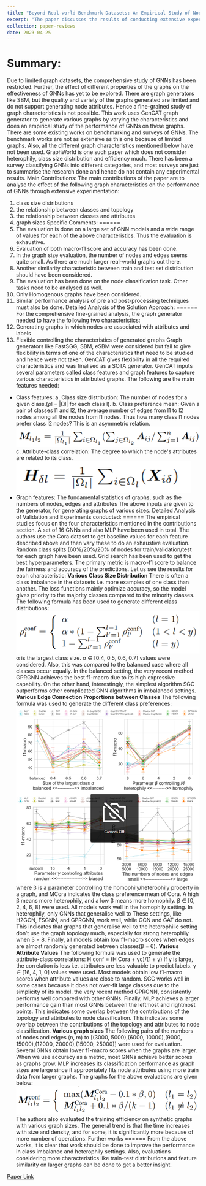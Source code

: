 ```yaml
---
title: "Beyond Real-world Benchmark Datasets: An Empirical Study of Node Classification with GNNs"
excerpt: "The paper discusses the results of conducting extensive experiments with a synthetic graph generator that can generate graphs having controlled characteristics for fine-grained analysis for node classification tasks."
collection: paper-reviews
date: 2023-04-25
---
```


Summary:
======
Due to limited graph datasets, the comprehensive study of GNNs has been restricted. Further,
the effect of different properties of the graphs on the effectiveness of GNNs has yet to be
explored. There are graph generators like SBM, but the quality and variety of the graphs
generated are limited and do not support generating node attributes. Hence a fine-grained study
of graph characteristics is not possible. This work uses GenCAT graph generator to generate
various graphs by varying the characteristics and does an empirical study of the performance of
GNNs on these graphs.
There are some existing works on benchmarking and surveys of GNNs.
The benchmark works are not as extensive as this one because of limited graphs. Also, all the
different graph characteristics mentioned below have not been used. GraphWorld is one such
paper which does not consider heterophily, class size distribution and efficiency much.
There has been a survey classifying GNNs into different categories, and most surveys are just
to summarise the research done and hence do not contain any experimental results.
Main Contributions:
The main contributions of the paper are to analyse the effect of the following graph
characteristics on the performance of GNNs through extensive experimentation:
1. class size distributions
2. the relationship between classes and topology
3. the relationship between classes and attributes
4. graph sizes
Specific Comments:
======
1. The evaluation is done on a large set of GNN models and a wide range of values for
each of the above characteristics. Thus the evaluation is exhaustive.
2. Evaluation of both macro-f1 score and accuracy has been done.
3. In the graph size evaluation, the number of nodes and edges seems quite small. As
there are much larger real-world graphs out there.
4. Another similarity characteristic between train and test set distribution should have been
considered.
5. The evaluation has been done on the node classification task. Other tasks need to be
analysed as well.
6. Only Homogenous graphs have been considered.
7. Similar performance analysis of pre and post-processing techniques must also be done.
Detailed Analysis of the Solution Approach:
======
For the comprehensive fine-grained analysis, the graph generator needed to have the following
two characteristics:
1. Generating graphs in which nodes are associated with attributes and labels
2. Flexible controlling the characteristics of generated graphs
Graph generators like FastSGG, SBM, eSBM were considered but fail to give flexibility in terms
of one of the characteristics that need to be studied and hence were not taken. GenCAT gives
flexibility in all the required characteristics and was finalised as a SOTA generator.
GenCAT inputs several parameters called class features and graph features to capture various
characteristics in attributed graphs. The following are the main features needed:
* Class features:
    a. Class size distribution: The number of nodes for a given class.(ρl = |Ωl| for each
class l).
    b. Class preference mean: Given a pair of classes l1 and l2, the average number of
edges from l1 to l2 nodes among all the nodes from l1 nodes. Thus how many
class l1 nodes prefer class l2 nodes? This is an asymmetric relation.
![Alt text](/images/image3.png)
    c. Attribute-class correlation: The degree to which the node's attributes are related
to its class.
![Alt text](/images/image4.png)
* Graph features: The fundamental statistics of graphs, such as the numbers of nodes,
edges and attributes
The above inputs are given to the generator, for generating graphs of various sizes.
Detailed Analysis of Validation and Experiments conducted:
======
The empirical studies focus on the four characteristics mentioned in the contributions section.
A set of 16 GNNs and also MLP have been used in total. The authors use the Cora dataset to
get baseline values for each feature described above and then vary these to do an exhaustive
evaluation. Random class splits (60%/20%/20% of nodes for train/validation/test for each graph
have been used. Grid search has been used to get the best hyperparameters. The primary
metric is macro-f1 score to balance the fairness and accuracy of the predictions. Let us see the
results for each characteristic:
**Various Class Size Distribution**
There is often a class imbalance in the datasets i.e. more examples of one class than another.
The loss functions mainly optimize accuracy, so the model gives priority to the majority classes
compared to the minority classes.
The following formula has been used to generate different class distributions:
![Alt text](/images/image5.png)
α is the largest class size. α ∈ [0.4, 0.5, 0.6, 0.7] values were considered. Also, this was
compared to the balanced case where all classes occur equally.
In the balanced setting, the very recent method GPRGNN achieves the best f1-macro due to its
high expressive capability. On the other hand, interestingly, the simplest algorithm SGC
outperforms other complicated GNN algorithms in imbalanced settings.
**Various Edge Connection Proportions between Classes**
The following formula was used to generate the different class preferences:
![Alt text](/images/image6.png)
where β is a parameter controlling the homophily/heterophily property in a graph, and MCora
indicates the class preference mean of Cora. A high β means more heterophily, and a low β
means more homophily. β ∈ [0, 2, 4, 6, 8] were used.
All models work well in the homophily setting. In heterophily, only GNNs that generalise well to
These settings, like H2GCN, FSGNN, and GPRGNN, work well, while GCN and GAT do not.
This indicates that graphs that generalise well to the heterophilic setting don’t use the graph
topology much, especially for strong heterophily when β = 8. Finally, all models obtain low
f1-macro scores when edges are almost randomly generated between classes(β = 6).
**Various Attribute Values**
The following formula was used to generate the attribute-class correlations:
H
conf = (H
Cora + γc)/(1 + γ)
If γ is large, the correlation is less i.e. attributes are less valuable to predict labels. γ ∈ [16, 4, 1,
0] values were used.
Most models obtain low f1-macro scores when attribute values are close to random. SGC
works well in some cases because it does not over-fit large classes due to the simplicity of its
model. the very recent method GPRGNN, consistently performs well compared with other
GNNs. Finally, MLP achieves a larger performance gain than most GNNs between the leftmost
and rightmost points. This indicates some overlap between the contributions of the topology and
attributes to node classification. This indicates some overlap between the contributions of the
topology and attributes to node classification.
**Various graph sizes**
The following pairs of the numbers of nodes and edges (n, m) to [(3000, 5000),(6000,
10000),(9000, 15000),(12000, 20000),(15000, 25000)] were used for evaluation.
Several GNNs obtain lower f1-macro scores when the graphs are larger. When we use
accuracy as a metric, most GNNs achieve better scores as graphs grow. MLP increases its
classification performance as graph sizes are large since it appropriately fits node attributes
using more train data from larger graphs.
The graphs for the above evaluations are given below:
![Alt text](/images/image7.png)
The authors also evaluated the training efficiency on synthetic graphs with various graph sizes.
The general trend is that the time increases with size and density, and for some, it is significantly
more because of more number of operations.
Further works
======
From the above works, it is clear that work should be done to improve the performance in class
imbalance and heterophily settings. Also, evaluations considering more characteristics like
train-test distributions and feature similarity on larger graphs can be done to get a better insight.

[Paper Link](https://arxiv.org/abs/2206.09144)